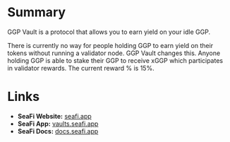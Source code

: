 # Summary
GGP Vault is a protocol that allows you to earn yield on your idle GGP.  

There is currently no way for people holding GGP to earn yield on their tokens without running a validator node. GGP Vault changes this. Anyone holding GGP is able to stake their GGP to receive xGGP which participates in validator rewards. The current reward % is 15%. 

# Links
- **SeaFi Website:** [seafi.app](https://seafi.app)
- **SeaFi App:** [vaults.seafi.app](https://vaults.seafi.app)
- **SeaFi Docs:** [docs.seafi.app](https://docs.seafi.app)
